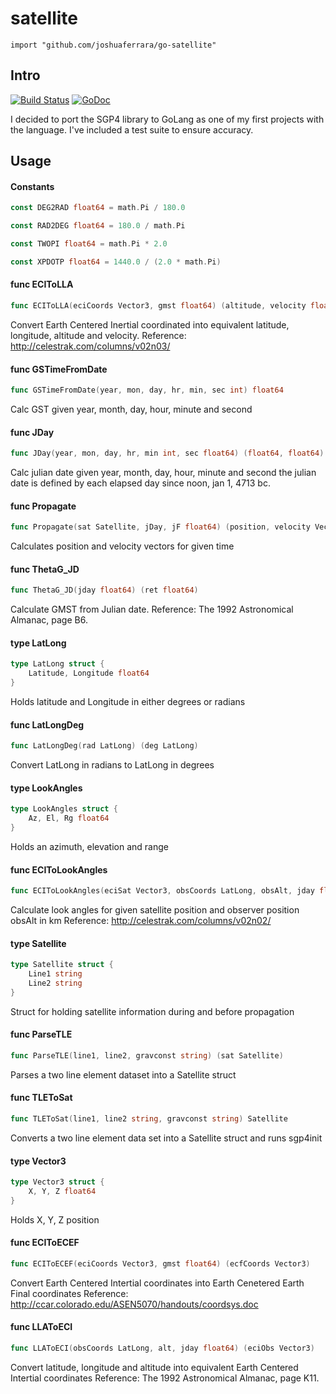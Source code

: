 # satellite
    import "github.com/joshuaferrara/go-satellite"

## Intro

[![Build Status](https://travis-ci.org/joshuaferrara/go-satellite.svg?branch=master)](https://travis-ci.org/joshuaferrara/go-satellite) [![GoDoc](https://godoc.org/github.com/joshuaferrara/go-satellite?status.svg)](https://godoc.org/github.com/joshuaferrara/go-satellite)

I decided to port the SGP4 library to GoLang as one of my first projects with the language. I've included a test suite to ensure accuracy.

## Usage

#### Constants

```go
const DEG2RAD float64 = math.Pi / 180.0
```

```go
const RAD2DEG float64 = 180.0 / math.Pi
```

```go
const TWOPI float64 = math.Pi * 2.0
```

```go
const XPDOTP float64 = 1440.0 / (2.0 * math.Pi)
```

#### func  ECIToLLA

```go
func ECIToLLA(eciCoords Vector3, gmst float64) (altitude, velocity float64, ret LatLong)
```
Convert Earth Centered Inertial coordinated into equivalent latitude, longitude,
altitude and velocity. Reference: http://celestrak.com/columns/v02n03/

#### func  GSTimeFromDate

```go
func GSTimeFromDate(year, mon, day, hr, min, sec int) float64
```
Calc GST given year, month, day, hour, minute and second

#### func  JDay

```go
func JDay(year, mon, day, hr, min int, sec float64) (float64, float64)
```
Calc julian date given year, month, day, hour, minute and second the julian date
is defined by each elapsed day since noon, jan 1, 4713 bc.

#### func  Propagate

```go
func Propagate(sat Satellite, jDay, jF float64) (position, velocity Vector3)
```
Calculates position and velocity vectors for given time

#### func  ThetaG_JD

```go
func ThetaG_JD(jday float64) (ret float64)
```
Calculate GMST from Julian date. Reference: The 1992 Astronomical Almanac, page
B6.


#### type LatLong

```go
type LatLong struct {
	Latitude, Longitude float64
}
```

Holds latitude and Longitude in either degrees or radians

#### func  LatLongDeg

```go
func LatLongDeg(rad LatLong) (deg LatLong)
```
Convert LatLong in radians to LatLong in degrees

#### type LookAngles

```go
type LookAngles struct {
	Az, El, Rg float64
}
```

Holds an azimuth, elevation and range

#### func  ECIToLookAngles

```go
func ECIToLookAngles(eciSat Vector3, obsCoords LatLong, obsAlt, jday float64, gravConst GravConst) (lookAngles LookAngles)
```
Calculate look angles for given satellite position and observer position obsAlt
in km Reference: http://celestrak.com/columns/v02n02/

#### type Satellite

```go
type Satellite struct {
	Line1 string
	Line2 string
}
```

Struct for holding satellite information during and before propagation

#### func  ParseTLE

```go
func ParseTLE(line1, line2, gravconst string) (sat Satellite)
```
Parses a two line element dataset into a Satellite struct

#### func  TLEToSat

```go
func TLEToSat(line1, line2 string, gravconst string) Satellite
```
Converts a two line element data set into a Satellite struct and runs sgp4init

#### type Vector3

```go
type Vector3 struct {
	X, Y, Z float64
}
```

Holds X, Y, Z position

#### func  ECIToECEF

```go
func ECIToECEF(eciCoords Vector3, gmst float64) (ecfCoords Vector3)
```
Convert Earth Centered Intertial coordinates into Earth Cenetered Earth Final
coordinates Reference: http://ccar.colorado.edu/ASEN5070/handouts/coordsys.doc

#### func  LLAToECI

```go
func LLAToECI(obsCoords LatLong, alt, jday float64) (eciObs Vector3)
```
Convert latitude, longitude and altitude into equivalent Earth Centered
Intertial coordinates Reference: The 1992 Astronomical Almanac, page K11.
